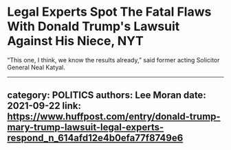# Legal Experts Spot The Fatal Flaws With Donald Trump's Lawsuit Against His Niece, NYT

“This one, I think, we know the results already,” said former acting Solicitor General Neal Katyal.

---
category: POLITICS
authors: Lee Moran
date: 2021-09-22
link: https://www.huffpost.com/entry/donald-trump-mary-trump-lawsuit-legal-experts-respond_n_614afd12e4b0efa77f8749e6
---
